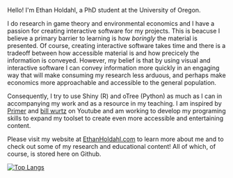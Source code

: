 Hello! I'm Ethan Holdahl, a PhD student at the University of Oregon. 

I do research in game theory and environmental economics and I have a passion for creating interactive software for my projects. This is beacuse I believe a primary barrier to learning is how <i>boringly</i> the material is presented. Of course, creating interactive software takes time and there is a tradeoff between how accessible material is and how precicely the information is conveyed. However, my belief is that by using visual and interactive software I can convey information more quickly in an engaging way that will make consuming my research less arduous, and perhaps make economics more approachable and accessible to the general population.

Consequently, I try to use Shiny (R) and oTree (Python) as much as I can in accompanying my work and as a resource in my teaching. I am inspired by [Primer](https://www.youtube.com/c/PrimerLearning) and [bill wurtz](https://www.youtube.com/user/billwurtz) on Youtube and am working to develop my programing skills to expand my toolset to create even more accessible and entertaining content. 


Please visit my website at [EthanHoldahl.com](https://ethanholdahl.com/) to learn more about me and to check out some of my research and educational content! All of which, of course, is stored here on Github.


[![Top Langs](https://github-readme-stats.vercel.app/api/top-langs/?username=ethanholdahl&exclude_repo=oTree-Demos,oTree&title_color=004623&text_color=462300&bg_color=FFFFF&border_color=004623&icon_color=330046&hide=Procfile&langs_count=6&layout=compact)](https://github.com/ethanholdahl)

<!--
**ethanholdahl/ethanholdahl** is a ✨ _special_ ✨ repository because its `README.md` (this file) appears on your GitHub profile.

Here are some ideas to get you started:

- 🔭 I’m currently working on ...
- 🌱 I’m currently learning ...
- 👯 I’m looking to collaborate on ...
- 🤔 I’m looking for help with ...
- 💬 Ask me about ...
- 📫 How to reach me: ...
- 😄 Pronouns: ...
- ⚡ Fun fact: ...
-->
